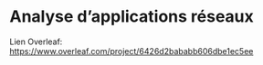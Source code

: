 # Analyse d’applications réseaux

Lien Overleaf: https://www.overleaf.com/project/6426d2bababb606dbe1ec5ee
